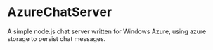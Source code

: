 AzureChatServer
===============

A simple node.js chat server written for Windows Azure, using azure storage to persist chat messages.